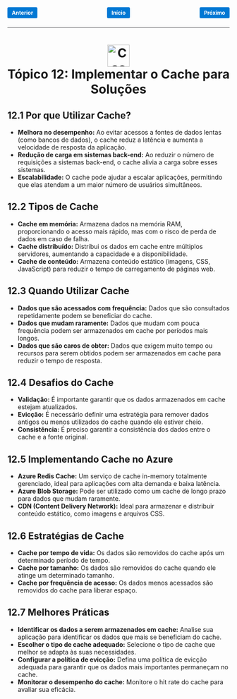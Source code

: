 <!-- markmap -->
<style>
.button {
  padding: 5px 10px;
  font-size: 12px;
  font-weight: bold;
  text-align: center;
  text-decoration: none;
  background-color: #0078d4;
  color: white;
  border-radius: 3px;
  transition: background-color 0.3s;
}

.button:hover {
  background-color: #005a9e;
}

.button-container {
  display: flex;
  justify-content: space-between;
  align-items: center;
  margin-bottom: 10px;
}

.divider {
  border-top: 1px solid rgb(65, 66, 67); /* Tom de cinza das linhas do Markdown */
  margin: 20px 0;
}
</style>

<div class="button-container">
  <a href="topico_11_desenvolver_solucoes_baseadas_em_mensagens.md" class="button">Anterior</a>
  <a href="az-204_markmap.md" class="button">Início</a>
  <a href="az-204_markmap.md" class="button">Próximo</a>
</div>

<div class="divider"></div>

# <div style="text-align: center; width:100%;"><img src="https://learn.microsoft.com/pt-br/training/achievements/integrate-content-delivery.svg" alt="Cache" width="50" height="50"> <br /> **Tópico 12: Implementar o Cache para Soluções**</div>

## **12.1 Por que Utilizar Cache?**

* **Melhora no desempenho:** Ao evitar acessos a fontes de dados lentas (como bancos de dados), o cache reduz a latência e aumenta a velocidade de resposta da aplicação.
* **Redução de carga em sistemas back-end:** Ao reduzir o número de requisições a sistemas back-end, o cache alivia a carga sobre esses sistemas.
* **Escalabilidade:** O cache pode ajudar a escalar aplicações, permitindo que elas atendam a um maior número de usuários simultâneos.

## **12.2 Tipos de Cache**

* **Cache em memória:** Armazena dados na memória RAM, proporcionando o acesso mais rápido, mas com o risco de perda de dados em caso de falha.
* **Cache distribuído:** Distribui os dados em cache entre múltiplos servidores, aumentando a capacidade e a disponibilidade.
* **Cache de conteúdo:** Armazena conteúdo estático (imagens, CSS, JavaScript) para reduzir o tempo de carregamento de páginas web.

## **12.3 Quando Utilizar Cache**

* **Dados que são acessados com frequência:** Dados que são consultados repetidamente podem se beneficiar do cache.
* **Dados que mudam raramente:** Dados que mudam com pouca frequência podem ser armazenados em cache por períodos mais longos.
* **Dados que são caros de obter:** Dados que exigem muito tempo ou recursos para serem obtidos podem ser armazenados em cache para reduzir o tempo de resposta.

## **12.4 Desafios do Cache**

* **Validação:** É importante garantir que os dados armazenados em cache estejam atualizados.
* **Evicção:** É necessário definir uma estratégia para remover dados antigos ou menos utilizados do cache quando ele estiver cheio.
* **Consistência:** É preciso garantir a consistência dos dados entre o cache e a fonte original.

## **12.5 Implementando Cache no Azure**

* **Azure Redis Cache:** Um serviço de cache in-memory totalmente gerenciado, ideal para aplicações com alta demanda e baixa latência.
* **Azure Blob Storage:** Pode ser utilizado como um cache de longo prazo para dados que mudam raramente.
* **CDN (Content Delivery Network):** Ideal para armazenar e distribuir conteúdo estático, como imagens e arquivos CSS.

## **12.6 Estratégias de Cache**

* **Cache por tempo de vida:** Os dados são removidos do cache após um determinado período de tempo.
* **Cache por tamanho:** Os dados são removidos do cache quando ele atinge um determinado tamanho.
* **Cache por frequência de acesso:** Os dados menos acessados são removidos do cache para liberar espaço.

## **12.7 Melhores Práticas**

* **Identificar os dados a serem armazenados em cache:** Analise sua aplicação para identificar os dados que mais se beneficiam do cache.
* **Escolher o tipo de cache adequado:** Selecione o tipo de cache que melhor se adapta às suas necessidades.
* **Configurar a política de evicção:** Defina uma política de evicção adequada para garantir que os dados mais importantes permaneçam no cache.
* **Monitorar o desempenho do cache:** Monitore o hit rate do cache para avaliar sua eficácia.
